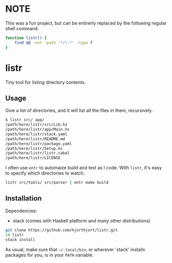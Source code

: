 # NOTE

This was a fun project, but can be entirerly replaced by the following regular shell command:

```sh
function listr() {
    find $@ -not -path '*/\.*' -type f
}
```

# listr

Tiny tool for listing directory contents.

Usage
-----

Give a list of directories, and it will list all the files in them, recursively.

```sh
$ listr src/ app/
/path/here/listr/src/Lib.hs
/path/here/listr/app/Main.hs
/path/here/listr/stack.yaml
/path/here/listr/README.md
/path/here/listr/package.yaml
/path/here/listr/Setup.hs
/path/here/listr/listr.cabal
/path/here/listr/LICENSE
```

I often use `entr` to automaize build and test as I code. With `listr`, it's easy to specify which directories to watch.

```sh
listr src/tools/ src/parser | entr make build
```

Installation
------------

Dependencies:
- stack (comes with Haskell platform and many other distributions)

```sh
git clone https://github.com/hjorthjort/listr.git
cd listr
stack install
```

As usual, make sure that `~/.local/bin`, or wherever 'stack' installs packages for you, is in your `PATH` variable.
